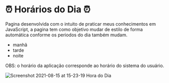 # ⏰ Horários do Dia ⏰

Pagina desenvolvida com o intuito de praticar meus conhecimentos em JavaScript, a pagina tem como objetivo mudar de estilo de forma automática conforme os periodos do dia também mudam.

- manhã
- tarde
- noite

OBS: o horário da aplicação corresponde ao horário do sistema do usuário.



![Screenshot 2021-08-15 at 15-23-19 Hora do Dia](https://user-images.githubusercontent.com/62302606/129488545-7cfac165-1f4a-4db3-8271-8cd9c749a3cf.png)

